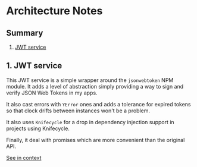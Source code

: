 [//]: # ( )
[//]: # (This file is automatically generated by the `jsarch`)
[//]: # (module. Do not change it elsewhere, changes would)
[//]: # (be overriden.)
[//]: # ( )
# Architecture Notes

## Summary

1. [JWT service](#1-jwt-service)


## 1. JWT service

This JWT service is a simple wrapper around the `jsonwebtoken` NPM
 module. It adds a level of abstraction simply providing a way to
 sign and verify JSON Web Tokens in my apps.

It also cast errors with `YError` ones and adds a tolerance for
 expired tokens so that clock drifts between instances won't be
 a problem.

 It also uses `Knifecycle` for a drop in dependency injection
 support in projects using Knifecycle.

Finally, it deal with promises which are more convenient than the
 original API.

[See in context](./src/index.ts#L71-L86)

